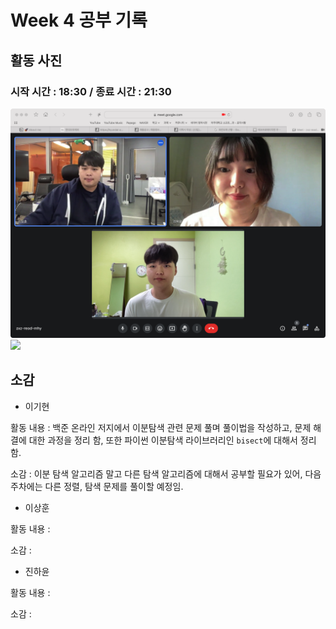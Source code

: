 # Week 4 공부 기록

## 활동 사진

### 시작 시간 : 18:30 / 종료 시간 : 21:30
<img src="Week4_record1.png">
<img src="Week4_record2.png">

## 소감

+ 이기현

활동 내용 : 백준 온라인 저지에서 이분탐색 관련 문제 풀며 풀이법을 작성하고, 문제 해결에 대한 과정을 정리 함, 또한 파이썬 이분탐색 라이브러리인 `bisect`에 대해서 정리함. 

소감 : 이분 탐색 알고리즘 말고 다른 탐색 알고리즘에 대해서 공부할 필요가 있어, 다음 주차에는 다른 정렬, 탐색 문제를 풀이할 예정임. 

+ 이상훈

활동 내용 : 

소감 : 

+ 진하윤

활동 내용 : 

소감 : 
